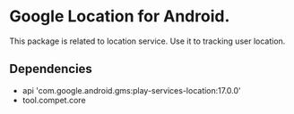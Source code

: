 # Google Location for Android.

This package is related to location service. Use it to tracking user location.


## Dependencies

- api 'com.google.android.gms:play-services-location:17.0.0'
- tool.compet.core
